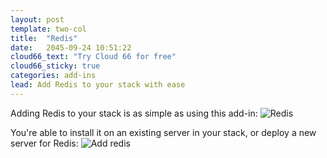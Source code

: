 ```yaml
---
layout: post
template: two-col
title:  "Redis"
date:   2045-09-24 10:51:22
cloud66_text: "Try Cloud 66 for free"
cloud66_sticky: true
categories: add-ins
lead: Add Redis to your stack with ease
---
```


Adding Redis to your stack is as simple as using this add-in:
![Redis](http://cdn.cloud66.com/images/help/addin_redis.png)

You're able to install it on an existing server in your stack, or deploy a new server for Redis:
![Add redis](http://cdn.cloud66.com/images/help/addin_example_redis_add.png)